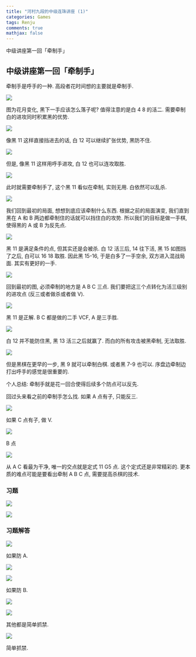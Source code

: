 ```yaml
---
title: "河村九段的中级连珠讲座 (1)"
categories: Games
tags: Renju
comments: true
mathjax: false
---
```


中级讲座第一回「牵制手」

<!-- more -->

## 中级讲座第一回「牵制手」

牵制手是呼手的一种. 高段者花时间想的主要就是牵制手.

![](https://shiina18.github.io/assets/posts/images/20201113093233270_18993.png)

图为花月变化, 黑下一手应该怎么落子呢? 值得注意的是白 4 8 的活二. 需要牵制白的进攻同时积累黑的优势.

![](https://shiina18.github.io/assets/posts/images/20201113093525357_15817.png)

像黑 11 这样直接挡进去的话, 白 12 可以继续扩张优势, 黑防不住.

![](https://shiina18.github.io/assets/posts/images/20201113093616875_10774.png)

但是, 像黑 11 这样用呼手进攻, 白 12 也可以连攻取胜. 

![](https://shiina18.github.io/assets/posts/images/20201113093813653_5155.png)

此时就需要牵制手了, 这个黑 11 看似在牵制, 实则无用. 白依然可以乱杀.

![](https://shiina18.github.io/assets/posts/images/20201113093913625_31882.png)

我们回到最初的局面, 想想到底应该牵制什么东西. 根据之前的局面演变, 我们直到黑在 A 和 B 两边都牵制住的话就可以挡住白的攻势. 所以我们的目标是做一手棋, 使得黑的 A 或 B 为反先点.

![](https://shiina18.github.io/assets/posts/images/20201113094259860_30045.png)

黑 11 是满足条件的点, 但其实还是会被杀. 白 12 活三后, 14 往下活, 黑 15 如图挡了之后, 白可以 16 18 取胜. 因此黑 15-16, 于是白多了一手空余, 双方进入混战局面. 其实有更好的一手.

![](https://shiina18.github.io/assets/posts/images/20201113094732353_17342.png)

回到最初的图, 必须牵制的地方是 A B C 三点. 我们要把这三个点转化为活三级别的进攻点 (反三或者做杀或者做 V).

![](https://shiina18.github.io/assets/posts/images/20201113095001529_315.png)

黑 11 是正解. B C 都是做的二手 VCF, A 是三手胜.

![](https://shiina18.github.io/assets/posts/images/20201113100305846_5463.png)

白 12 并不能防住黑, 黑 13 活三之后就赢了. 而白的所有攻击被黑牵制, 无法取胜.

![](https://shiina18.github.io/assets/posts/images/20201113101426942_24570.png)

但是黑棋在更早的一步, 黑 9 就可以牵制白棋. 或者黑 7-9 也可以. 序盘边牵制边打出呼手的感觉是很重要的.

个人总结: 牵制手就是花一回合使得后续多个防点可以反先.

回过头来看之前的牵制手怎么找. 如果 A 点有子, 只能反三.

![](https://shiina18.github.io/assets/posts/images/20201113212213888_7430.png)

如果 C 点有子, 做 V.

![](https://shiina18.github.io/assets/posts/images/20201113212350046_17097.png)

B 点

![](https://shiina18.github.io/assets/posts/images/20201113212557790_13473.png)

从 A C 看最为干净, 唯一的交点就是定式 11 G5 点. 这个定式还是非常精彩的. 更本质的难点可能是要看出牵制 A B C 点, 需要提高杀棋的技术.


### 习题

![](https://shiina18.github.io/assets/posts/images/20201113101656185_28659.png)

![](https://shiina18.github.io/assets/posts/images/20201113101704119_18572.png)

### 习题解答

![](https://shiina18.github.io/assets/posts/images/20201113103947648_1058.png)

如果防 A.

![](https://shiina18.github.io/assets/posts/images/20201113103809219_22438.png)

![](https://shiina18.github.io/assets/posts/images/20201113103914156_7195.png)

如果防 B.

![](https://shiina18.github.io/assets/posts/images/20201113104052588_19399.png)

![](https://shiina18.github.io/assets/posts/images/20201113111316061_21978.png)

其他都是简单抓禁.

![](https://shiina18.github.io/assets/posts/images/20201113112234618_13326.png)

简单抓禁.